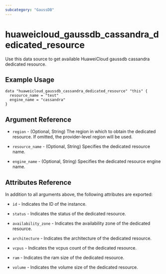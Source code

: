 ```yaml
---
subcategory: "GaussDB"
---
```


# huaweicloud_gaussdb_cassandra_dedicated_resource

Use this data source to get available HuaweiCloud gaussdb cassandra dedicated resource.

## Example Usage

```hcl
data "huaweicloud_gaussdb_cassandra_dedicated_resource" "this" {
  resource_name = "test"
  engine_name = "cassandra"
}
```

## Argument Reference

* `region` - (Optional, String) The region in which to obtain the dedicated resource. If omitted, the provider-level region will be used.

* `resource_name` - (Optional, String) Specifies the dedicated resource name.

* `engine_name` - (Optional, String) Specifies the dedicated resource engine name.


## Attributes Reference

In addition to all arguments above, the following attributes are exported:

* `id` - Indicates the ID of the instance.

* `status` - Indicates the status of the dedicated resource.

* `availability_zone` - Indicates the availability zone of the dedicated resource.

* `architecture` - Indicates the architecture of the dedicated resource.

* `vcpus` - Indicates the vcpus count of the dedicated resource.

* `ram` - Indicates the ram size of the dedicated resource.

* `volume` - Indicates the volume size of the dedicated resource.
